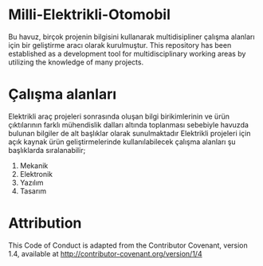 # Milli-Elektrikli-Otomobil
Bu havuz, birçok projenin bilgisini kullanarak multidisipliner çalışma alanları için bir geliştirme aracı olarak kurulmuştur.
This repository has been established as a development tool for multidisciplinary working areas by utilizing the knowledge of many projects.
# Çalışma alanları
Elektrikli araç projeleri sonrasında oluşan bilgi birikimlerinin ve ürün çıktılarının farklı mühendislik dalları altında toplanması sebebiyle havuzda bulunan bilgiler de alt başlıklar olarak sunulmaktadır
Elektrikli projeleri için açık kaynak ürün geliştirmelerinde kullanılabilecek çalışma alanları şu başlıklarda sıralanabilir;
1. Mekanik
2. Elektronik
3. Yazılım
4. Tasarım
# Attribution
This Code of Conduct is adapted from the Contributor Covenant, version 1.4, available at http://contributor-covenant.org/version/1/4
